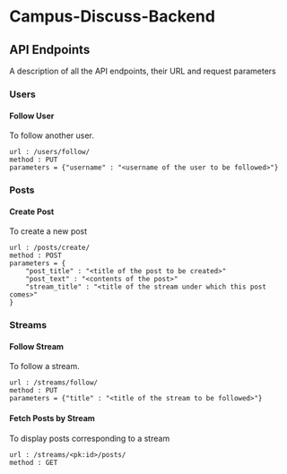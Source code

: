 # Campus-Discuss-Backend
## API Endpoints
A description of all the API endpoints, their URL and request parameters
### Users
#### Follow User
To follow another user.
```
url : /users/follow/
method : PUT
parameters = {"username" : "<username of the user to be followed>"}
```
### Posts
#### Create Post
To create a new post
```
url : /posts/create/
method : POST
parameters = {
    "post_title" : "<title of the post to be created>"
    "post_text" : "<contents of the post>"
    "stream_title" : "<title of the stream under which this post comes>"
}
```
### Streams
#### Follow Stream
To follow a stream.
```
url : /streams/follow/
method : PUT
parameters = {"title" : "<title of the stream to be followed>"}
```
#### Fetch Posts by Stream
To display posts corresponding to a stream
```
url : /streams/<pk:id>/posts/
method : GET
```
